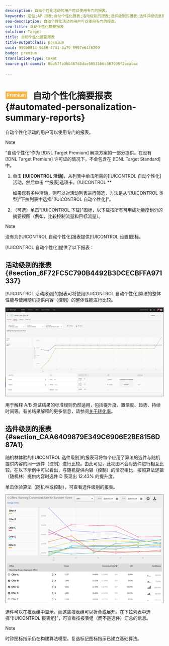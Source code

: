 ```yaml
---
description: 自动个性化活动的用户可以使用专门的报表。
keywords: 定位;AP 报表;自动个性化报表;活动级别的报表;选件级别的报表;选件详细信息报表
seo-description: 自动个性化活动的用户可以使用专门的报表。
seo-title: 自动个性化摘要报表
solution: Target
title: 自动个性化摘要报表
title-outputclass: premium
uuid: 959b6814-9686-4741-8a79-5957e64f6209
badge: premium
translation-type: tm+mt
source-git-commit: 8bd57fb3bb467d8dae50535b6c367995f2acabac

---
```



# ![PREMIUM](/help/assets/premium.png) 自动个性化摘要报表{#automated-personalization-summary-reports}

自动个性化活动的用户可以使用专门的报表。

>[!NOTE]
>
>“自动个性化”作为 [!DNL Target Premium] 解决方案的一部分提供。在没有 [!DNL Target Premium] 许可证的情况下，不会包含在 [!DNL Target Standard] 中。

1. 单击 **[!UICONTROL 活动]**，从列表中单击所需的[!UICONTROL 自动个性化]活动，然后单击 **报表]选项卡。[!UICONTROL **

   如果您有多种活动，则可以对活动列表进行筛选，方法是从“[!UICONTROL 类型]”下拉列表中选择“[!UICONTROL 自动个性化]”。

1. （可选）单击“[!UICONTROL 下载]”图标，以下载按所有可用成功量度划分的摘要视图（例如，比较控制流量和目标流量）。

>[!NOTE]
>
>没有为[!UICONTROL 自动个性化]报表提供[!UICONTROL 设置]图标。

[!UICONTROL 自动个性化]提供了以下报表：

## 活动级别的报表 {#section_6F72FC5C790B4492B3DCECBFFA971337}

[!UICONTROL 活动级别]的报表可将使用[!UICONTROL 自动个性化]算法的整体性能与使用随机提供内容（控制）的整体性能进行比较。

![](assets/box_plot_ap.jpg)

用于解释 A/B 测试结果的标准规则仍然适用，包括提升度、置信度、趋势、持续时间等。有关结果解释的更多信息，请参阅[关于转化率](../c-reports/conversion-rate.md#concept_2D9FEDE8F94A485DAC86D611BFBDC844)。

## 选件级别的报表 {#section_CAA6409879E349C6906E2BE8156D87A1}

随机林体验的[!UICONTROL 选件级别]的报表可将每个应用了算法的选件与随机提供内容的同一选件（控制）进行比较。由此可见，此视图不会对选件进行相互比较。在以下示例中可以看出，与随机提供内容（控制）的情况相比，按照算法逻辑（随机林）提供内容时选件 D 表现出 12.43% 的提升度。

单击体验算法（随机林或控制），可查看选件级别的报表。

![](assets/ap_OfferLevelRpt.png)

选件可以在报表组中显示，而这些报表组可以折叠或展开。在下拉列表中选择“[!UICONTROL 报表组]”，可查看按报表组（而不是选件）汇总的信息。

>[!NOTE]
>
>时钟图标指示仍在构建算法模型。复选标记图标指示已建立基础算法。

